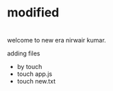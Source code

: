 # modified 
#
welcome to new era
nirwair kumar.

adding files
* by touch <file name>
* touch app.js
* touch new.txt
